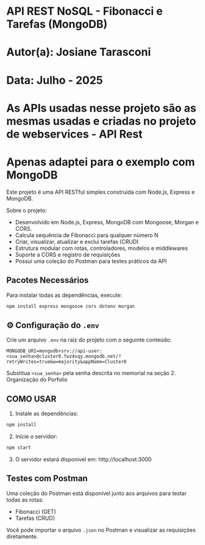 # API REST NoSQL - Fibonacci e Tarefas (MongoDB)
# Autor(a): Josiane Tarasconi
# Data: Julho - 2025
# As APIs usadas nesse projeto são as mesmas usadas e criadas no projeto de webservices - API Rest
# Apenas adaptei para o exemplo com MongoDB


Este projeto é uma API RESTful simples construída com Node.js, Express e MongoDB. 

Sobre o projeto:
- Desenvolvido em Node.js, Express, MongoDB com Mongoose, Morgan e CORS.
- Calcula sequência de Fibonacci para qualquer número N
- Criar, visualizar, atualizar e exclui tarefas (CRUD)
- Estrutura modular com rotas, controladores, modelos e middlewares
- Suporte a CORS e registro de requisições
- Possuí uma coleção do Postman para testes práticos da API

## Pacotes Necessários

Para instalar todas as dependências, execute:

```bash
npm install express mongoose cors dotenv morgan
```

## ⚙️ Configuração do `.env`

Crie um arquivo `.env` na raiz do projeto com o seguinte conteúdo:

```env
MONGODB_URI=mongodb+srv://api-user:<sua_senha>@cluster0.fwz4sqy.mongodb.net/?retryWrites=true&w=majority&appName=Cluster0
```

Substitua `<sua_senha>` pela senha descrita no memorial na seção 2. Organização do Porfolio

## COMO USAR

1. Instale as dependências:
```bash
npm install
```
2. Inicie o servidor:
```bash
npm start
```
3. O servidor estará disponivel em:  http://localhost:3000


## Testes com Postman

Uma coleção do Postman está disponível junto aos arquivos para testar todas as rotas:
- Fibonacci (GET)
- Tarefas (CRUD)

Você pode importar o arquivo `.json` no Postman e visualizar as requisições diretamente.

